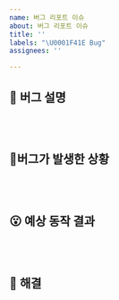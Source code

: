 ```yaml
---
name: 버그 리포트 이슈
about: 버그 리포트 이슈
title: ''
labels: "\U0001F41E Bug"
assignees: ''

---
```


## 🐞 버그 설명
<!-- 한 줄로 요약 -->

<br><br>

## 🚨버그가 발생한 상황

<!-- (가능하면) Given-When-Then 형식으로 서술하기 -->


<br><br>

## 😮 예상 동작 결과

<!--  예상했던 정상적인 결과가 어떤 것이었는지  -->


<br><br>

## 🤗 해결
